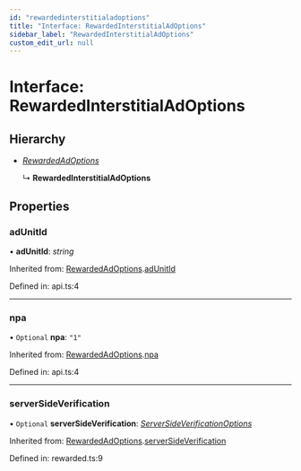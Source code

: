 ```yaml
---
id: "rewardedinterstitialadoptions"
title: "Interface: RewardedInterstitialAdOptions"
sidebar_label: "RewardedInterstitialAdOptions"
custom_edit_url: null
---
```


# Interface: RewardedInterstitialAdOptions

## Hierarchy

* [*RewardedAdOptions*](rewardedadoptions.md)

  ↳ **RewardedInterstitialAdOptions**

## Properties

### adUnitId

• **adUnitId**: *string*

Inherited from: [RewardedAdOptions](rewardedadoptions.md).[adUnitId](rewardedadoptions.md#adunitid)

Defined in: api.ts:4

___

### npa

• `Optional` **npa**: ``"1"``

Inherited from: [RewardedAdOptions](rewardedadoptions.md).[npa](rewardedadoptions.md#npa)

Defined in: api.ts:4

___

### serverSideVerification

• `Optional` **serverSideVerification**: [*ServerSideVerificationOptions*](serversideverificationoptions.md)

Inherited from: [RewardedAdOptions](rewardedadoptions.md).[serverSideVerification](rewardedadoptions.md#serversideverification)

Defined in: rewarded.ts:9
